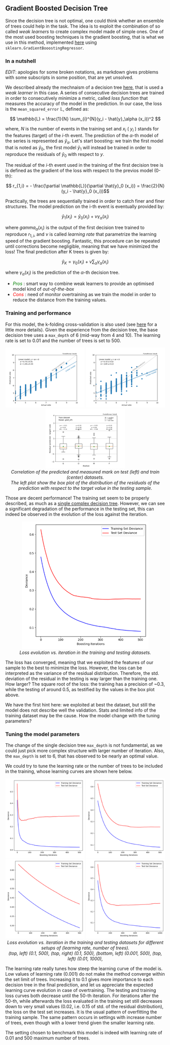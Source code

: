Gradient Boosted Decision Tree
-------------------------------

Since the decision tree is not optimal, one could think whether an ensemble of trees could help in the task.
The idea is to exploit the combination of so called _weak learners_ to create complex model made of simple ones. 
One of the most used boosting techniques is the gradient boosting, that is what we use in this method, implemented [here](https://github.com/paolosabatini/fanta-voto-ai/blob/main/training/models/gbdt_kf5.py) using `sklearn.GradientBooostingRegressor`.

### In a nutshell

_EDIT_: apologies for some broken notations, as markdown gives problems with some subscripts in some position, that are yet unsolved.

We described already the mechnaism of a decision tree [here](https://github.com/paolosabatini/fanta-voto-ai/blob/main/training/models/tree_kf5.py), that is used a _weak learner_ in this case.
A series of consecutive decision trees are trained in order to consecutively minimize a metric, called _loss function_ that measures the accuracy of the model in the prediction.
In our case, the loss is the `mean_squared_error` $\mathbb{L}$, defined as:

$$ \mathbb{L} = \frac{1}{N} \sum_{i}^{N}(y_i - \hat{y}_\alpha (x_i))^2 $$

where, $N$ is the number of events in the training set and $x_i$ ( $y_i$ ) stands for the features (target) of the $i$-th event. The prediction of the $\alpha$-th model of the series is represented as $\hat{y}_\alpha$.
Let's start boosting: we train the first model that is noted as $\hat{y}_0$, the first model $\hat{y}_1$ will instead be trained in order to reproduce the residuals of $\hat{y}_0$ with respect to $y$.

The residual of the $i$-th event used in the training of the first decision tree is is defined as the gradient of the loss with respect to the previos model (0-th):

$$ r_{1,i} = -  \frac{\partial \mathbb{L}}{\partial \hat{y}_0 (x_i)} = \frac{2}{N} (y_i - \hat{y}_0 (x_i))$$

Practically, the trees are sequentially trained in order to catch finer and finer structures. The model prediction on the i-th event is eventually provided by:

$$
  \hat{y}_1 (x_i) = \hat{y}_0 (x_i) + \nu \gamma_\alpha (x_i)
$$

where $gamma_{\alpha} (x_i)$ is the output of the first decision tree trained to reproduce $r_{1,i}$, and $\nu$ is called _learning rate_ that parametrize the learning speed of the gradient boosting.
Fantastic, this procedure can be repeated until corrections become negligible, meaning that we have minimized the loss!
The final prediction after K trees is given by:

$$
  \hat{y}_K =  \gamma_0 (x_i) + \nu \sum_\alpha \gamma_\alpha (x_i)
$$


where  $\gamma_\alpha (x_i)$ is the prediction of the $\alpha$-th decision tree.

- <span style="color:green"> _Pros_ </span>: smart way to combine weak learners to provide an optimised model kind of _out-of-the-box_
- <span style="color:red"> _Cons_ </span>: need of monitor overtraining as we train the model in order to reduce the distance from the training values.

### Training and performance

For this model, the k-folding cross-validation is also used (see [here](https://github.com/paolosabatini/fanta-voto-ai/blob/gh-pages/docs/kneigh_kf5.md) for a little more details).
Given the experience from the decision tree, the base decision tree uses a `max_depth` of 6 (mid-way from 4 and 10). The learning rate is set to $0.01$ and the number of trees is set to 500.

<p align="center">
<img width="250" src="img/GBDT/MD6_LR0p01_N500/train_y_vs_pred.png">
<img width="250" src="img/GBDT/MD6_LR0p01_N500/test_y_vs_pred.png">
<img width="250" src="img/GBDT/MD6_LR0p01_N500/test_res_vs_role.png"><br>
<em>  Correlation of the predicted and measured mark on test (left) and train (center) datasets.<br>
The left plot show the box plot of the distribution of the residuals of the prediction with respect to the target value in the testing sample.  </em></p>

Those are decent performance! The training set seem to be properly described, as much as a [single complex decision tree](https://github.com/paolosabatini/fanta-voto-ai/blob/main/training/models/tree_kf5.py).
However, we can see a significant degradation of the performance in the testing set, this can indeed be observed in the evolution of the loss against the iteration.

<p align="center">
<img width="400" src="img/GBDT/MD6_LR0p01_N500/test_loss_evolution.png"><br>
<em>  Loss evolution vs. iteration in the training and testing datasets.  </em></p>

The loss has converged, meaning that we exploited the features of our sample to the best to minimize the loss. 
However, the loss can be interpreted as the variance of the residual distribution. Therefore, the std. deviation of the residual in the testing is way larger than the training one.
How larger? The square root of the loss: the training has a precision of ~0.3, while the testing of around 0.5, as testified by the values in the box plot above.

We have the first hint here: we exploited at best the dataset, but still the model does not describe well the validation. Stats and limited info of the training dataset may be the cause.
How the model change with the tuning parameters?

### Tuning the model parameters

The change of the single decision tree `max_depth` is not fundamental, as we could just pick more complex structure with larger number of iteration.
Also, the `max_depth` is set to 6, that has observed to be nearly an optimal value. 

We could try to tune the learning rate or the number of trees to be included in the training, whose learning curves are shown here below.

<p align="center">
<img width="250" src="img/GBDT/MD6_LR0p1_N500/test_loss_evolution.png">
<img width="250" src="img/GBDT/MD6_LR0p01_N500/test_loss_evolution.png"><br>
<img width="250" src="img/GBDT/MD6_LR0p001_N500/test_loss_evolution.png">
<img width="250" src="img/GBDT/MD6_LR0p01_N1000/test_loss_evolution.png"><br>
<em>  Loss evolution vs. iteration in the training and testing datasets for different setups of (learning rate, number of trees). <br>
(top, left) (0.1, 500), (top, right) (0.1, 500), (bottom, left) (0.001, 500), (top, left) (0.01, 1000),   </em></p>

The learning rate really tunes how steep the learning curve of the model is. Low values of learning rate (0.001) do not make the method converge within the set limit of trees.
Increasing it to 0.1 gives more importance to each decision tree in the final prediction, and let us appreciate the expected learning curve evolution in case of overtraining.
The testing and training loss curves both decrease until the 50-th iteration.
For iterations after the 50-th, while afterwards the loss evaluated in the training set still decreases down to very small values (0.02, i.e. 0.15 of std. of the residual distribution), the loss on the test set increases.
It is the usual pattern of overfitting the training sample. The same pattern occurs in settings with increase number of trees, even though with a lower trend given the smaller learning rate.

The setting chosen to benchmark this model is indeed with learning rate of 0.01 and 500 maximum number of trees.
